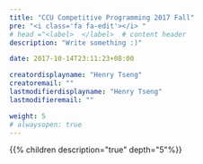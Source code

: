 ```yaml
---
title: "CCU Competitive Programming 2017 Fall"
pre: "<i class='fa fa-edit'></i> "
# head ="<label>  </label>  # content header
description: "Write something :)"

date: 2017-10-14T23:11:23+08:00

creatordisplayname: "Henry Tseng"
creatoremail: ""
lastmodifierdisplayname: "Henry Tseng"
lastmodifieremail: ""

weight: 5
# alwaysopen: true
---
```


{{% children description="true" depth="5"%}}